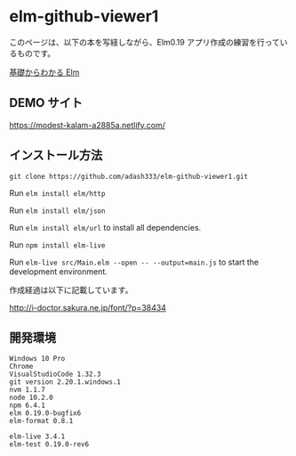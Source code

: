 # elm-github-viewer1

このページは、以下の本を写経しながら、Elm0.19 アプリ作成の練習を行っているものです。

[基礎からわかる Elm](https://amzn.to/2YYLeMQ)

## DEMO サイト

https://modest-kalam-a2885a.netlify.com/

## インストール方法

`git clone https://github.com/adash333/elm-github-viewer1.git`

Run `elm install elm/http`

Run `elm install elm/json`

Run `elm install elm/url` to install all dependencies.

Run `npm install elm-live`

Run `elm-live src/Main.elm --open -- --output=main.js` to start the development environment.

作成経過は以下に記載しています。

http://i-doctor.sakura.ne.jp/font/?p=38434

## 開発環境

```
Windows 10 Pro
Chrome
VisualStudioCode 1.32.3
git version 2.20.1.windows.1
nvm 1.1.7
node 10.2.0
npm 6.4.1
elm 0.19.0-bugfix6
elm-format 0.8.1

elm-live 3.4.1
elm-test 0.19.0-rev6
```
